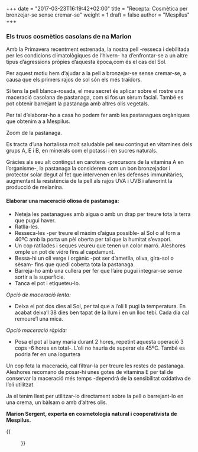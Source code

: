 +++
date = "2017-03-23T16:19:42+02:00"
title = "Recepta: Cosmètica per bronzejar-se sense cremar-se"
weight = 1
draft = false
author = "Mespilus"
+++

### Els trucs cosmètics casolans de na Marion

Amb la Primavera recentment estrenada, la nostra pell -resseca i debilitada per les condicions climatològiques de l’hivern- ha d’enfrontar-se a un altre tipus d’agressions pròpies d’aquesta època,com és el cas del Sol.

Per aquest motiu hem d’ajudar a la pell a bronzejar-se sense cremar-se, a causa que els primers rajos de sol són els més traïdors.

Si tens la pell blanca-rosada, el meu secret és aplicar sobre el rostre una maceració casolana de pastanaga, com si fos un sèrum facial. També es pot obtenir barrejant la pastanaga amb altres olis vegetals.

Per tal d’elaborar-ho a casa ho podem fer amb les pastanagues orgàniques que obtenim a a Mespilus.

Zoom de la pastanaga.

Es tracta d’una hortalissa molt saludable pel seu contingut en vitamines dels grups A, E i B, en minerals com el potassi i en sucres naturals.

Gràcies als seu alt contingut en carotens -precursors de la vitamina A en l’organisme-, la pastanaga la considerem com un bon bronzejador i protector solar degut al fet que intervenen en les defenses immunitàries, augmentant la resistència de la pell als rajos UVA i UVB i afavorint la producció de melanina.

#### Elaborar una maceració oliosa de pastanaga:

* Neteja les pastanagues amb aigua o amb un drap per treure tota la terra que pugui haver.
* Ratlla-les.
* Resseca-les -per treure el màxim d’aigua possible- al Sol o al forn a 40ºC amb la porta un pèl oberta per tal que la humitat s’evapori.
* Un cop ratllades i seques veureu que tenen un color marró. Aleshores omple un pot de vidre fins al capdamunt.
* Bessa-hi un oli verge i orgànic -pot ser d’ametlla, oliva, gira-sol o sèsam- fins que quedi coberta tota la pastanaga.
* Barreja-ho amb una cullera per fer que l’aire pugui integrar-se sense sortir a la superfície.
* Tanca el pot i etiqueteu-lo.

*Opció de maceració lenta:*
* Deixa el pot dos dies al Sol, per tal que a l’oli li pugi la temperatura. En acabat deixa’l 38 dies ben tapat de la llum i en un lloc tebi. Cada dia cal remoure’l una mica.

*Opció maceració ràpida:*
* Posa el pot al bany maria durant 2 hores, repetint aquesta operació 3 cops -6 hores en total-. L’oli no hauria de superar els 45ºC. També es podria fer en una iogurtera

Un cop feta la maceració, cal filtrar-la per treure les restes de pastanaga. Aleshores recomano de posar-hi unes gotes de vitamina E per tal de conservar la maceració més temps -dependrà de la sensibilitat oxidativa de l’oli utilitzat.

Ja el tenim llest per utilitzar-lo directament sobre la pell o barrejant-lo en una crema, un bàlsam o amb d’altres olis.

**Marion Sergent, experta en cosmetologia natural i cooperativista de Mespilus.**

{{<figure src="/images/monpetitpot.png" caption="www.monpetitpot.es" link="http://www.monpetitpot.es/">}}